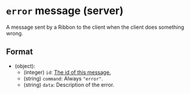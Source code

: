 # `error` message (server)

A message sent by a Ribbon to the client when the client does something wrong.

## Format

* (object):
    * (integer) `id`: [The id of this message.](../Ribbon.md#id-messages)
    * (string) `command`: Always `"error"`.
    * (string) `data`: Description of the error.